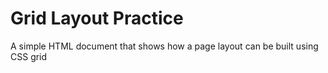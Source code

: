 # Grid Layout Practice

A simple HTML document that shows how a page layout can be built using CSS grid
